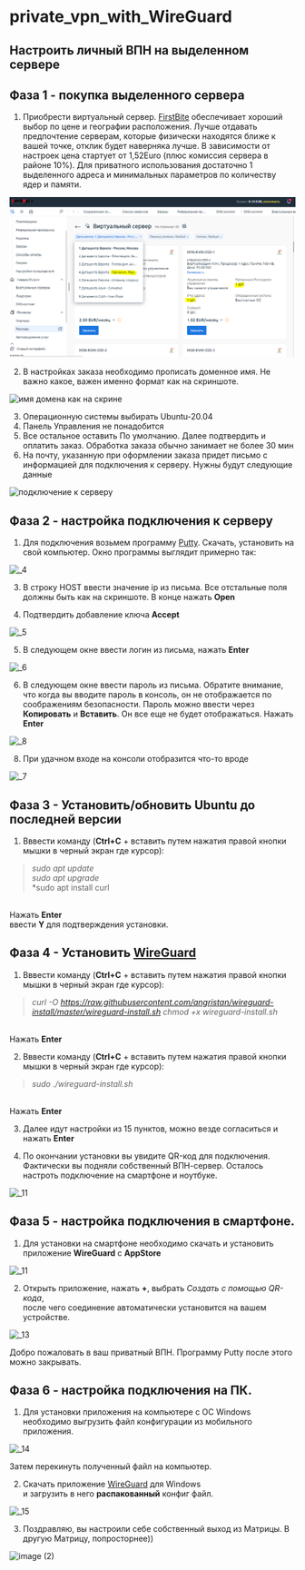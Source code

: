 # private_vpn_with_WireGuard
Настроить личный ВПН на выделенном сервере
---------------------------------------------------
## Фаза 1 - покупка выделенного сервера

1. Приобрести виртуальный сервер. [FirstBite](https://firstbyte.pro/?from=158726) обеспечивает хороший выбор по цене и географии расположения. Лучше отдавать предпочтение серверам, которые физически находятся ближе к вашей точке, отклик будет наверняка лучше. В зависимости от настроек цена стартует от 1,52Euro (плюс комиссия сервера в районе 10%). Для приватного использования достаточно 1 выделенного адреса и минимальных параметров по количеству ядер и памяти.


![хостинг FirstBite](https://github.com/nboravlev/private_vpn_with_WireGuard/blob/main/_1.PNG)

2. В настройках заказа необходимо прописать доменное имя. Не важно какое, важен именно формат как на скриншоте.

![имя домена как на скрине](https://github.com/nboravlev/private_vpn_with_WireGuard/assets/120275954/28544ccc-2f3f-4963-a1e1-adb03b3d3041)

3. Операционную системы выбирать Ubuntu-20.04
4. Панель Управления не понадобится
5. Все остальное оставить По умолчанию. Далее подтвердить и оплатить заказ. Обработка заказа обычно занимает не более 30 мин
6. На почту, указанную при оформлении заказа придет письмо с информацией для подключения к серверу. Нужны будут следующие данные

![подключение к серверу](https://github.com/nboravlev/private_vpn_with_WireGuard/assets/120275954/a8b5ade4-fd91-4ed7-9e5f-e0e8041a6542)

## Фаза 2 - настройка подключения к серверу

1. Для подключения возьмем программу [Putty](https://the.earth.li/~sgtatham/putty/latest/w64/putty.exe). Скачать, установить на свой компьютер. Окно программы выглядит примерно так:

![_4](https://github.com/nboravlev/private_vpn_with_WireGuard/assets/120275954/9aa5fae2-5f22-4a2e-974b-f8a823abbc83)

3. В строку HOST ввести значение ip из письма. Все отстальные поля должны быть как на скриншоте. В конце нажать **Open**

4. Подтвердить добавление ключа **Accept**

![_5](https://github.com/nboravlev/private_vpn_with_WireGuard/assets/120275954/891184c5-4f1b-4a26-b2b1-32b59cf96f34)

5. В следующем окне ввести логин из письма, нажать **Enter**

![_6](https://github.com/nboravlev/private_vpn_with_WireGuard/assets/120275954/c5140812-0311-4fe3-8527-a0c13707e12d)

6. В следующем окне ввести пароль из письма. Обратите внимание, что когда вы вводите пароль в консоль, он не отображается по соображениям безопасности. Пароль можно ввести через **Копировать** и **Вставить**. Он все еще не будет отображаться. Нажать **Enter**<br>

![_8](https://github.com/nboravlev/private_vpn_with_WireGuard/assets/120275954/609f70b3-2c7d-4776-b9a1-f5c96bfbaeeb)

8. При удачном входе на консоли отобразится что-то вроде

![_7](https://github.com/nboravlev/private_vpn_with_WireGuard/assets/120275954/550bbb7e-54cc-4416-8a80-63b13dedd5ff)

## Фаза 3 - Установить/обновить Ubuntu до последней версии

1. Вввести команду (**Ctrl+С** + вставить путем нажатия правой кнопки мышки в черный экран где курсор):<br>

>*sudo apt update*<br>
>*sudo apt upgrade*<br>
>*sudo apt install curl

<br>Нажать **Enter** <br>ввести **Y** для подтверждения установки.

## Фаза 4 - Установить [WireGuard](https://www.wireguard.com/)

1. Вввести команду (**Ctrl+С** + вставить путем нажатия правой кнопки мышки в черный экран где курсор):<br>
>*curl -O https://raw.githubusercontent.com/angristan/wireguard-install/master/wireguard-install.sh
chmod +x wireguard-install.sh*

<br>Нажать **Enter**

2. Вввести команду (**Ctrl+С** + вставить путем нажатия правой кнопки мышки в черный экран где курсор):<br>
>*sudo ./wireguard-install.sh*

<br>Нажать **Enter**

3. Далее идут настройки из 15 пунктов, можно везде согласиться и нажать **Enter**


4. По окончании установки вы увидите QR-код для подключения. <br> Фактически вы подняли собственный ВПН-сервер. Осталось настроть подключение на смартфоне и ноутбуке.

![_11](https://github.com/nboravlev/private_vpn_with_WireGuard/assets/120275954/4e75a68a-bbcc-4617-9fdf-f209e0d1d3cd)

## Фаза 5 - настройка подключения в смартфоне.

1. Для установки на смартфоне необходимо скачать и установить приложение **WireGuard** c **AppStore**

![_11](https://github.com/nboravlev/private_vpn_with_WireGuard/assets/120275954/28383353-6d3d-4d94-94e8-23c552e9a16c)

2. Открыть приложение, нажать **+**, выбрать *Создать с помощью QR-кода*, <br> после чего соединение автоматически установится на вашем устройстве.
   
![_13](https://github.com/nboravlev/private_vpn_with_WireGuard/assets/120275954/eda2226c-96d9-498c-aaf6-10a77968d310)

Добро пожаловать в ваш приватный ВПН. Программу Putty после этого можно закрывать.

## Фаза 6 - настройка подключения на ПК.

1. Для установки приложения на компьютере с ОС Windows необходимо выгрузить файл конфигурации из мобильного приложения.

![_14](https://github.com/nboravlev/private_vpn_with_WireGuard/assets/120275954/fa349ee2-5493-45a0-b0c0-67ccf6aafa1c)

Затем перекинуть полученный файл на компьютер.

2. Скачать приложение [WireGuard](https://download.wireguard.com/windows-client/wireguard-installer.exe) для Windows <br> и загрузить в него **распакованный** конфиг файл.

![_15](https://github.com/nboravlev/private_vpn_with_WireGuard/assets/120275954/cb88cd9f-aeab-4487-a069-6917301c04cf)

3. Поздравляю, вы настроили себе собственный выход из Матрицы. В другую Матрицу, попросторнее))

![image (2)](https://github.com/nboravlev/private_vpn_with_WireGuard/assets/120275954/47bddff9-0d8c-463a-891a-0aba9e979f86)



